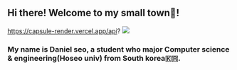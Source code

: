 ## Hi there! Welcome to my small town🏡!
https://capsule-render.vercel.app/api?
<img src="https://capsule-render.vercel.app/api?type=wave&color=auto&height=300&section=header&text=capsule%20render&fontSize=90" />
<h3>My name is Daniel seo, a student who major Computer science & engineering(Hoseo univ) from South korea🇰🇷.</h3>
